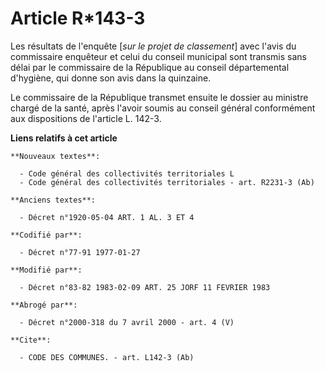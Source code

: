 # Article R*143-3

Les résultats de l'enquête [*sur le projet de classement*] avec l'avis du commissaire enquêteur et celui du conseil municipal
sont transmis sans délai par le commissaire de la République au conseil départemental d'hygiène, qui donne son avis dans la
quinzaine.

Le commissaire de la République transmet ensuite le dossier au ministre chargé de la santé, après l'avoir soumis au conseil
général conformément aux dispositions de l'article L. 142-3.

**Liens relatifs à cet article**

	**Nouveaux textes**:

	  - Code général des collectivités territoriales L
	  - Code général des collectivités territoriales - art. R2231-3 (Ab)

	**Anciens textes**:

	  - Décret n°1920-05-04 ART. 1 AL. 3 ET 4

	**Codifié par**:

	  - Décret n°77-91 1977-01-27

	**Modifié par**:

	  - Décret n°83-82 1983-02-09 ART. 25 JORF 11 FEVRIER 1983

	**Abrogé par**:

	  - Décret n°2000-318 du 7 avril 2000 - art. 4 (V)

	**Cite**:

	  - CODE DES COMMUNES. - art. L142-3 (Ab)
